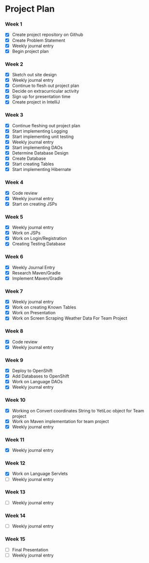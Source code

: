 # Project Plan

### Week 1
- [X] Create project repository on Github
- [X] Create Problem Statement
- [X] Weekly journal entry
- [X] Begin project plan

### Week 2
- [X] Sketch out site design
- [X] Weekly journal entry
- [X] Continue to flesh out project plan
- [X] Decide on extracurricular activity 
- [X] Sign up for presentation time
- [X] Create project in IntelliJ

### Week 3
- [X] Continue fleshing out project plan
- [X] Start implementing Logging
- [X] Start implementing unit testing
- [X] Weekly journal entry
- [X] Start implementing DAOs
- [X] Determine Database Design
- [X] Create Database
- [X] Start creating Tables
- [X] Start implementing Hibernate

### Week 4
- [X] Code review
- [X] Weekly journal entry
- [X] Start on creating JSPs

### Week 5
- [X] Weekly journal entry
- [X] Work on JSPs
- [X] Work on Login/Registration
- [X] Creating Testing Database 

### Week 6
- [X] Weekly Journal Entry
- [X] Research Maven/Gradle
- [X] Implement Maven/Gradle

### Week 7
- [X] Weekly journal entry
- [X] Work on creating Known Tables
- [X] Work on Presentation
- [X] Work on Screen Scraping Weather Data For Team Project

### Week 8
- [X] Code review
- [X] Weekly journal entry

### Week 9
- [X] Deploy to OpenShift
- [X] Add Databases to OpenShift
- [X] Work on Language DAOs
- [X] Weekly journal entry

### Week 10
- [X] Working on Convert coordinates String to YetiLoc object for Team project
- [X] Work on Maven implementation for team project
- [X] Weekly journal entry

### Week 11
- [X] Weekly journal entry

### Week 12
- [X] Work on Language Servlets
- [ ] Weekly journal entry

### Week 13
- [ ] Weekly journal entry

### Week 14
- [ ] Weekly journal entry

### Week 15
- [ ] Final Presentation
- [ ] Weekly journal entry
